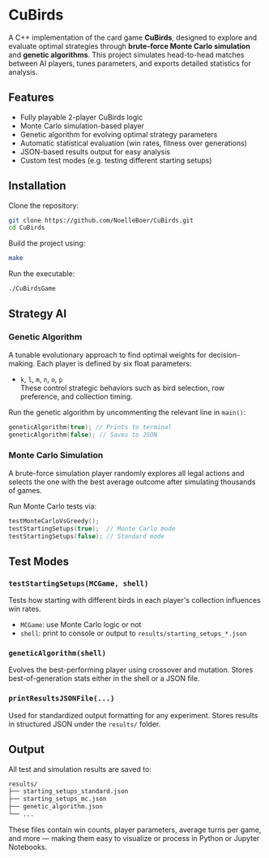 # CuBirds

A C++ implementation of the card game **CuBirds**, designed to explore and evaluate optimal strategies through **brute-force Monte Carlo simulation** and **genetic algorithms**. This project simulates head-to-head matches between AI players, tunes parameters, and exports detailed statistics for analysis.

## Features

- Fully playable 2-player CuBirds logic
- Monte Carlo simulation-based player
- Genetic algorithm for evolving optimal strategy parameters
- Automatic statistical evaluation (win rates, fitness over generations)
- JSON-based results output for easy analysis
- Custom test modes (e.g. testing different starting setups)

## Installation

Clone the repository:
```bash
git clone https://github.com/NoelleBoer/CuBirds.git
cd CuBirds
```

Build the project using:
```bash
make
```

Run the executable:
```bash
./CuBirdsGame
```

## Strategy AI

### Genetic Algorithm

A tunable evolutionary approach to find optimal weights for decision-making. Each player is defined by six float parameters:

- `k`, `l`, `m`, `n`, `o`, `p`  
These control strategic behaviors such as bird selection, row preference, and collection timing.

Run the genetic algorithm by uncommenting the relevant line in `main()`:
```cpp
geneticAlgorithm(true); // Prints to terminal
geneticAlgorithm(false); // Saves to JSON
```

### Monte Carlo Simulation

A brute-force simulation player randomly explores all legal actions and selects the one with the best average outcome after simulating thousands of games.

Run Monte Carlo tests via:
```cpp
testMonteCarloVsGreedy();
testStartingSetups(true);  // Monte Carlo mode
testStartingSetups(false); // Standard mode
```

## Test Modes

### `testStartingSetups(MCGame, shell)`

Tests how starting with different birds in each player's collection influences win rates.

- `MCGame`: use Monte Carlo logic or not
- `shell`: print to console or output to `results/starting_setups_*.json`

### `geneticAlgorithm(shell)`

Evolves the best-performing player using crossover and mutation. Stores best-of-generation stats either in the shell or a JSON file.

### `printResultsJSONFile(...)`

Used for standardized output formatting for any experiment. Stores results in structured JSON under the `results/` folder.

## Output

All test and simulation results are saved to:

```bash
results/
├── starting_setups_standard.json
├── starting_setups_mc.json
├── genetic_algorithm.json
└── ...
```

These files contain win counts, player parameters, average turns per game, and more — making them easy to visualize or process in Python or Jupyter Notebooks.